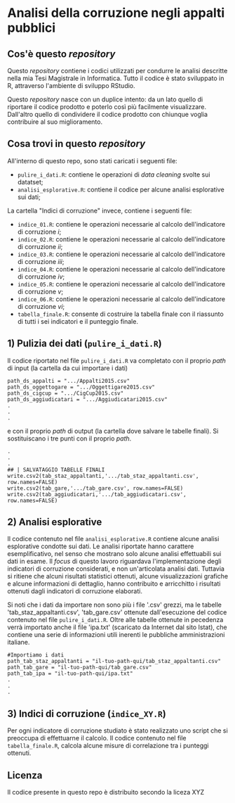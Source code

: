 # Analisi della corruzione negli appalti pubblici

## Cos'è questo _repository_
Questo _repository_ contiene i codici utilizzati per condurre le analisi descritte nella mia Tesi Magistrale in Informatica. Tutto il codice è stato sviluppato in R, attraverso l'ambiente di sviluppo RStudio. 

Questo _repository_ nasce con un duplice intento: da un lato quello di riportare il codice prodotto e poterlo così più facilmente visualizzare. Dall'altro quello di condividere il codice prodotto con chiunque voglia contribuire al suo miglioramento.  

## Cosa trovi in questo _repository_ 
All'interno di questo repo, sono stati caricati i seguenti file: 
- `pulire_i_dati.R`: contiene le operazioni di _data cleaning_ svolte sui datatset;
- `analisi_esplorative.R`: contiene il codice per alcune analisi esplorative sui dati;

La cartella "Indici di corruzione" invece, contiene i seguenti file:
- `indice_01.R`: contiene le operazioni necessarie al calcolo dell'indicatore di corruzione _i_;
- `indice_02.R`: contiene le operazioni necessarie al calcolo dell'indicatore di corruzione _ii_;
- `indice_03.R`: contiene le operazioni necessarie al calcolo dell'indicatore di corruzione _iii_;
- `indice_04.R`: contiene le operazioni necessarie al calcolo dell'indicatore di corruzione _iv_;
- `indice_05.R`: contiene le operazioni necessarie al calcolo dell'indicatore di corruzione _v_;
- `indice_06.R`: contiene le operazioni necessarie al calcolo dell'indicatore di corruzione _vi_;
- `tabella_finale.R`: consente di costruire la tabella finale con il riassunto di tutti i sei indicatori e il punteggio finale.

## 1) Pulizia dei dati (`pulire_i_dati.R`)
Il codice riportato nel file `pulire_i_dati.R` va completato con il proprio _path_ di input (la cartella da cui importare i dati) 

```
path_ds_appalti = ".../Appalti2015.csv"
path_ds_oggettogare = ".../Oggettigare2015.csv" 
path_ds_cigcup = ".../CigCup2015.csv"
path_ds_aggiudicatari = ".../Aggiudicatari2015.csv"
.
.
.
```
e con il proprio _path_ di output (la cartella dove salvare le tabelle finali). Si sostituiscano i tre punti con il proprio _path_. 

```
.
.
.
## | SALVATAGGIO TABELLE FINALI
write.csv2(tab_staz_appaltanti,'.../tab_staz_appaltanti.csv', row.names=FALSE)
write.csv2(tab_gare,'.../tab_gare.csv', row.names=FALSE)
write.csv2(tab_aggiudicatari,'.../tab_aggiudicatari.csv', row.names=FALSE)
```
## 2) Analisi esplorative
Il codice contenuto nel file `analisi_esplorative.R` contiene alcune analisi esplorative condotte sui dati. Le analisi riportate hanno carattere esemplificativo, nel senso che mostrano solo alcune analisi effettuabili sui dati in esame. Il _focus_ di questo lavoro riguardava l'implementazione degli indicatori di corruzione considerati, e non un'articolata analisi dati. Tuttavia si ritiene che alcuni risultati statistici ottenuti, alcune visualizzazioni grafiche e alcune informazioni di dettaglio, hanno contribuito e arricchitto i risultati ottenuti dagli indicatori di corruzione elaborati.

Si noti che i dati da importare non sono più i file '.csv' grezzi, ma le tabelle 'tab_staz_appaltanti.csv', 'tab_gare.csv' ottenute dall'esecuzione del codice contenuto nel file `pulire_i_dati.R`. Oltre alle tabelle ottenute in pecedenza verrà importato anche il file 'ipa.txt' (scaricato da Internet dal sito Istat), che contiene una serie di informazioni utili inerenti le pubbliche amministrazioni italiane.

```
#Importiamo i dati
path_tab_staz_appaltanti = "il-tuo-path-qui/tab_staz_appaltanti.csv"
path_tab_gare = "il-tuo-path-qui/tab_gare.csv"
path_tab_ipa = "il-tuo-path-qui/ipa.txt"
.
.
.
```

## 3) Indici di corruzione (`indice_XY.R`)
Per ogni indicatore di corruzione studiato è stato realizzato uno script che si preoccupa di effettuarne il calcolo. Il codice contenuto nel file `tabella_finale.R`, calcola alcune misure di correlazione tra i punteggi ottenuti.

## Licenza
Il codice presente in questo repo è distribuito secondo la liceza XYZ
